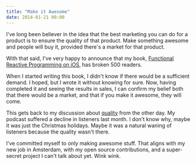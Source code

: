 ```yaml
---
title: "Make it Awesome"
date: 2014-01-21 00:00
---
```


<import><p>I've long been believer in the idea that the best marketing you can do for a product is to ensure the quality of that product. Make something awesome and people will buy it, provided there's a market for that product. </p>

<p>With that said, I've very happy to announce that my book, <a href="https://leanpub.com/iosfrp/">Functional Reactive Programming on iOS</a>, has broken 500 readers. </p>

<p>When I started writing this book, I didn't know if there would be a sufficient demand. I hoped, but I wrote it without knowing for sure. Now, having completed it and seeing the results in sales, I can confirm my belief both that there would be a market, and that if you make it awesome, they will come. </p>

<p>This gets back to my discussion about <a href="http://ashfurrow.com/blog/quality">quality</a> from the other day. My podcast suffered a decline in listeners last month. I don't know why, maybe it was just the Christmas holidays. Maybe it was a natural waning of listeners because the quality wasn't there. </p>

<p>I've committed myself to only making awesome stuff. That aligns with my new job in Amsterdam, with my open source contributions, and a super-secret project I can't talk about yet. Wink wink. </p></import>

<!-- more -->

